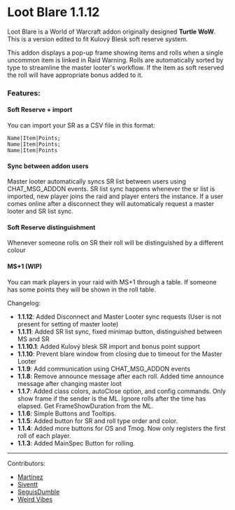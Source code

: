 # Loot Blare 1.1.12

Loot Blare is a World of Warcraft addon originally designed **Turtle WoW**.
This is a version edited to fit Kulový Blesk soft reserve system.

This addon displays a pop-up frame showing items and rolls when a single uncommon item is linked in Raid Warning. Rolls are automatically sorted by type to streamline the master looter's workflow. If the item as soft reserved the roll will have appropriate bonus added to it.

### Features:
#### Soft Reserve + import
  You can import your SR as a CSV file in this format:
  ```
  Name|Item|Points;
  Name|Item|Points;
  Name|Item|Points
```
#### Sync between addon users
  Master looter automatically syncs SR list between users using CHAT_MSG_ADDON events. SR list sync happens whenever the sr list is imported, new player joins the raid and player enters the instance. If a user comes 
  online after a disconnect they will automaticaly request a master looter and SR list sync.

#### Soft Reserve distinguishment
  Whenever someone rolls on SR their roll will be distinguished by a different colour

#### MS+1 (WIP)
  You can mark players in your raid with MS+1 through a table. If someone has some points they will be shown in the roll table.

Changelog:

- **1.1.12**: Added Disconnect and Master Looter sync requests (User is not present for setting of master loote)
- **1.1.11**: Added SR list sync, fixed minimap button, distinguished between MS and SR
- **1.1.10.1**: Added Kulový blesk SR import and bonus point support
- **1.1.10**: Prevent blare window from closing due to timeout for the Master Looter
- **1.1.9**: Add communication using CHAT_MSG_ADDON events
- **1.1.8**: Remove announce message after each roll. Added time announce message after changing master loot
- **1.1.7**: Added class colors, autoClose option, and config commands. Only show frame if the sender is the ML. Ignore rolls after the time has elapsed. Get FrameShowDuration from the ML.
- **1.1.6**: Simple Buttons and Tooltips.
- **1.1.5**: Added button for SR and roll type order and color.
- **1.1.4**: Added more buttons for OS and Tmog. Now only registers the first roll of each player.
- **1.1.3**: Added MainSpec Button for rolling.

___
Contributors:
* [Martinez](https://github.com/realMartinez?tab=repositories)
* [Siventt](https://github.com/Siventt/LootBlare)
* [SeguisDumble](https://github.com/SeguisDumble)
* [Weird Vibes](MarcelineVQ/LootBlare)
